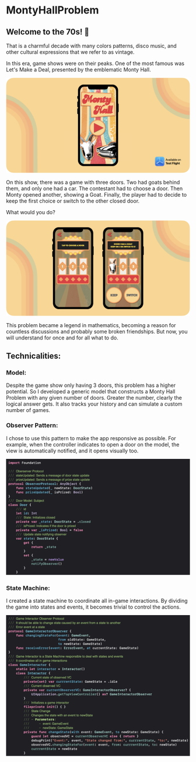 # MontyHallProblem

## Welcome to the 70s! 🕺

That is a charmful decade with many colors patterns, disco music, and other cultural expressions that we refer to as vintage.

In this era, game shows were on their peaks. One of the most famous was Let's Make a Deal, presented by the emblematic Monty Hall. 

![Image of AppImage](Resources/cover.png)

On this show, there was a game with three doors. Two had goats behind them, and only one had a car. The contestant had to choose a door. Then Monty opened another, showing a Goat. Finally, the player had to decide to keep the first choice or switch to the other closed door.

What would you do?

![Image of AppImage](Resources/appImage1.png)

This problem became a legend in mathematics, becoming a reason for countless discussions and probably some broken friendships. But now, you will understand for once and for all what to do.

## Technicalities:

### Model:

Despite the game show only having 3 doors, this problem has a higher potential. So I developed a generic model that constructs a Monty Hall Problem with any given number of doors. Greater the number, clearly the logical answer gets. It also tracks your history and can simulate a custom number of games.

### Observer Pattern:

I chose to use this pattern to make the app responsive as possible. For example, when the controller indicates to open a door on the model, the view is automatically notified, and it opens visually too.

![Image of Observer](Resources/observer.png)

### State Machine: 

I created a state machine to coordinate all in-game interactions. By dividing the game into states and events, it becomes trivial to control the actions.

![Image of StateMahine](Resources/StateMachine.png)
